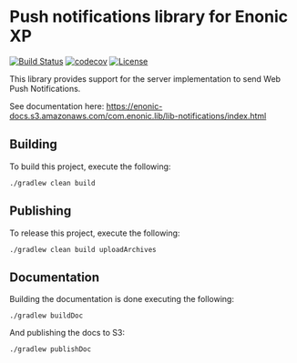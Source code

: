 Push notifications library for Enonic XP
========================================

[![Build Status](https://travis-ci.org/enonic/lib-notifications.svg?branch=master)](https://travis-ci.org/enonic/lib-notifications)
[![codecov](https://codecov.io/gh/enonic/lib-notifications/branch/master/graph/badge.svg)](https://codecov.io/gh/enonic/lib-notifications)
[![License](https://img.shields.io/github/license/enonic/lib-notifications.svg)](http://www.apache.org/licenses/LICENSE-2.0.html)

This library provides support for the server implementation to send Web Push Notifications.

See documentation here: https://enonic-docs.s3.amazonaws.com/com.enonic.lib/lib-notifications/index.html


## Building

To build this project, execute the following:

```
./gradlew clean build
```

## Publishing

To release this project, execute the following:

```
./gradlew clean build uploadArchives
```

## Documentation

Building the documentation is done executing the following:

```
./gradlew buildDoc
```

And publishing the docs to S3:

```
./gradlew publishDoc
```
